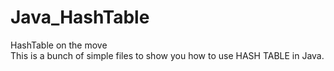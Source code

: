 # Java_HashTable
HashTable on the move </br>
This is a bunch of simple files to show you how to use HASH TABLE in Java.
